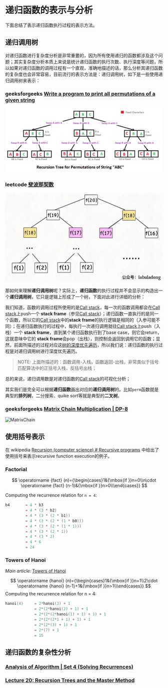 # 递归函数的表示与分析

下面总结了表示递归函数执行过程的表示方法。

## 递归调用树

对递归函数进行复杂度分析是非常重要的，因为所有使用递归的函数都涉及这个问题；其实复杂度分析本质上来说是统计递归函数的执行次数、执行深度等问题，所以如果对递归函数的调用过程有一个直观，准确地描述的话，那么分析其递归函数的复杂度也会非常容易，目前流行的表示方法是：递归调用树，如下是一些使用递归调用树来表示：

### geeksforgeeks [Write a program to print all permutations of a given string](https://www.geeksforgeeks.org/write-a-c-program-to-print-all-permutations-of-a-given-string/)

[![NewPermutation](./NewPermutation.gif)](https://media.geeksforgeeks.org/wp-content/cdn-uploads/NewPermutation.gif)

###  leetcode [斐波那契数](https://leetcode-cn.com/problems/fibonacci-number/) 

 ![fibtree](./Fibonacci.jpg) 

那如何来理解**递归调用树**呢？实际上，**递归函数**的执行过程并不会显示的构造出一个**递归调用树**，它只是逻辑上形成了一个树，下面对此进行详细的分析：

我们知道，函数的调用过程所使用的是[Call stack](https://en.wikipedia.org/wiki/Call_stack)，每一次的函数调用都会在[Call stack](https://en.wikipedia.org/wiki/Call_stack)上push一个  **stack frame**（参见[Call stack](https://en.wikipedia.org/wiki/Call_stack)）；递归函数一直执行的是同一个函数，所以它的[Call stack](https://en.wikipedia.org/wiki/Call_stack)中的**stack frame**的执行逻辑是相同的（入参可能不同）；在递归函数执行的过程中，每执行一次递归调用就往[Call stack](https://en.wikipedia.org/wiki/Call_stack)上push（入栈）一个  **stack frame**，直到某个递归函数执行到了base case，则它会return，这就意味中它的  **stack frame**会pop（出栈），则控制会返回到调用它的函数；显然，前面所描述的过程对应这[树的深度优先遍历](https://en.wikipedia.org/wiki/Tree_traversal)，所以我们说：递归函数的执行过程是对递归调用树进行深度优先遍历。

> NOTE: 上面所描述的：函数调用-入栈，函数返回-出栈，非常类似于括号匹配算法中的正括号入栈，反括号出栈；

总的来说，递归调用数是对递归函数的[Call stack](https://en.wikipedia.org/wiki/Call_stack)的可视化分析；

其实我们是完全可以根据**递归函数**画出对应的**递归调用树**的。比如`perm`函数就是典型的**排列树**，二分搜索、quike sort等就是典型的**二叉树**。



### geeksforgeeks [Matrix Chain Multiplication | DP-8](https://www.geeksforgeeks.org/matrix-chain-multiplication-dp-8/)



![MatrixChain](./matrixchainmultiplication.png) 





## 使用括号表示

在 wikipedia [Recursion (computer science) # Recursive programs](https://en.wikipedia.org/wiki/Recursion_(computer_science)#Recursive_programs) 中给出了使用括号来表示recursive function execution的例子。

### Factorial

$$
\operatorname {fact} (n)={\begin{cases}1&{\mbox{if }}n=0\\n\cdot \operatorname {fact} (n-1)&{\mbox{if }}n>0\\\end{cases}}
$$



Computing the recurrence relation for `n = 4`:

```C++
b4       = 4 * b3         
         = 4 * (3 * b2)
         = 4 * (3 * (2 * b1))
         = 4 * (3 * (2 * (1 * b0)))
         = 4 * (3 * (2 * (1 * 1)))
         = 4 * (3 * (2 * 1))
         = 4 * (3 * 2)
         = 4 * 6
         = 24
```
### Towers of Hanoi

*Main article:* [Towers of Hanoi](https://en.wikipedia.org/wiki/Towers_of_Hanoi)


$$
\operatorname {hanoi} (n)={\begin{cases}1&{\mbox{if }}n=1\\2\cdot \operatorname {hanoi} (n-1)+1&{\mbox{if }}n>1\\\end{cases}}
$$
Computing the recurrence relation for n = 4:


```C++
hanoi(4)     = 2*hanoi(3) + 1
             = 2*(2*hanoi(2) + 1) + 1
             = 2*(2*(2*hanoi(1) + 1) + 1) + 1
             = 2*(2*(2*1 + 1) + 1) + 1
             = 2*(2*(3) + 1) + 1
             = 2*(7) + 1
             = 15
```



## 递归函数的复杂性分析

### [Analysis of Algorithm | Set 4 (Solving Recurrences)](https://www.geeksforgeeks.org/analysis-algorithm-set-4-master-method-solving-recurrences/)





### [Lecture 20: Recursion Trees and the Master Method](https://www.cs.cornell.edu/courses/cs3110/2012sp/lectures/lec20-master/lec20.html)